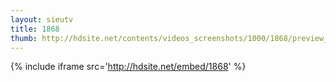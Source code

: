 ```yaml
---
layout: sieutv
title: 1868
thumb: http://hdsite.net/contents/videos_screenshots/1000/1868/preview_360p.mp4.jpg
---
```

{% include iframe src='http://hdsite.net/embed/1868' %}
 
